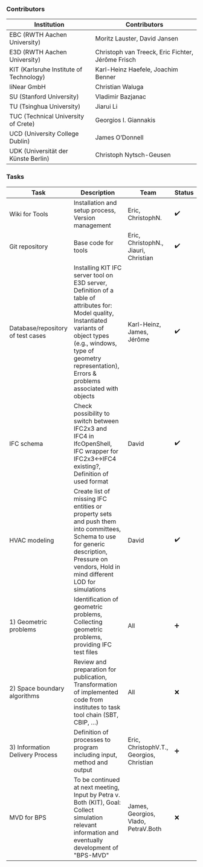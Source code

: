 ### Contributors
| Institution| Contributors	|
|-----	|------- |
| EBC (RWTH Aachen University) | Moritz Lauster, David Jansen |
| E3D (RWTH Aachen University) | Christoph van Treeck, Eric Fichter, Jérôme Frisch |
| KIT (Karlsruhe Institute of Technology) | Karl-Heinz Haefele, Joachim Benner |
| liNear GmbH	 | Christian Waluga |
| SU (Stanford University) | Vladimir Bazjanac |
| TU (Tsinghua University)	 | Jiarui Li |
| TUC (Technical University of Crete)	 | Georgios I. Giannakis |
| UCD (University College Dublin)		| James O’Donnell |
| UDK (Universität der Künste Berlin)	 | Christoph Nytsch-Geusen |

### Tasks
| Task | Description |Team|Status|
|-----	|------- |------- |------- |
| Wiki for Tools | Installation and setup process, Version management | Eric, ChristophN. | :heavy_check_mark: 
| Git repository | Base code for tools | Eric, ChristophN., Jiauri, Christian | :heavy_check_mark:
| Database/repository of test cases | Installing KIT IFC server tool on E3D server, Definition of a table of attributes for: Model quality, Instantiated variants of object types (e.g., windows, type of geometry representation), Errors & problems associated with objects  | Karl-Heinz, James, Jérôme | :heavy_check_mark: 
| IFC schema | Check possibility to switch between IFC2x3 and IFC4 in IfcOpenShell, IFC wrapper for IFC2x3<->IFC4 existing?, Definition of used format  | David  |  :heavy_check_mark:    
| HVAC modeling | Create list of missing IFC entities or property sets and push them into committees, Schema to use for generic description, Pressure on vendors, Hold in mind different LOD for simulations | David |  :heavy_check_mark:  
| 1) Geometric problems | Identification of geometric problems, Collecting geometric problems, providing IFC test files | All | :heavy_plus_sign:
| 2) Space boundary algorithms | Review and preparation for publication, Transformation of implemented code from institutes to task tool chain (SBT, CBIP, …) | All | :x:
| 3) Information Delivery Process | Definition of processes to program including input, method and output | Eric, ChristophV.T., Georgios, Christian | :heavy_plus_sign: 
| MVD for BPS | To be continued at next meeting, Input by Petra v. Both (KIT), Goal: Collect simulation relevant information and eventually development of "BPS-MVD" | James, Georgios, Vlado, PetraV.Both | :x:
